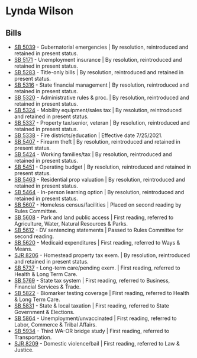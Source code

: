 # Lynda Wilson
## Bills
* [SB 5039](/bill/2021-22/sb/5039/) - Gubernatorial emergencies | By resolution, reintroduced and retained in present status.
* [SB 5171](/bill/2021-22/sb/5171/) - Unemployment insurance | By resolution, reintroduced and retained in present status.
* [SB 5283](/bill/2021-22/sb/5283/) - Title-only bills | By resolution, reintroduced and retained in present status.
* [SB 5316](/bill/2021-22/sb/5316/) - State financial management | By resolution, reintroduced and retained in present status.
* [SB 5320](/bill/2021-22/sb/5320/) - Administrative rules & proc. | By resolution, reintroduced and retained in present status.
* [SB 5324](/bill/2021-22/sb/5324/) - Mobility equipment/sales tax | By resolution, reintroduced and retained in present status.
* [SB 5337](/bill/2021-22/sb/5337/) - Property tax/senior, veteran | By resolution, reintroduced and retained in present status.
* [SB 5338](/bill/2021-22/sb/5338/) - Fire districts/education | Effective date 7/25/2021.
* [SB 5407](/bill/2021-22/sb/5407/) - Firearm theft | By resolution, reintroduced and retained in present status.
* [SB 5424](/bill/2021-22/sb/5424/) - Working families/tax | By resolution, reintroduced and retained in present status.
* [SB 5451](/bill/2021-22/sb/5451/) - Operating budget | By resolution, reintroduced and retained in present status.
* [SB 5463](/bill/2021-22/sb/5463/) - Residential prop valuation | By resolution, reintroduced and retained in present status.
* [SB 5464](/bill/2021-22/sb/5464/) - In-person learning option | By resolution, reintroduced and retained in present status.
* [SB 5607](/bill/2021-22/sb/5607/) - Homeless census/facilities | Placed on second reading by Rules Committee.
* [SB 5608](/bill/2021-22/sb/5608/) - Park and land public access | First reading, referred to Agriculture, Water, Natural Resources & Parks.
* [SB 5612](/bill/2021-22/sb/5612/) - DV sentencing statements | Passed to Rules Committee for second reading.
* [SB 5620](/bill/2021-22/sb/5620/) - Medicaid expenditures | First reading, referred to Ways & Means.
* [SJR 8206](/bill/2021-22/sjr/8206/) - Homestead property tax exem. | By resolution, reintroduced and retained in present status.
* [SB 5737](/bill/2021-22/sb/5737/) - Long-term care/pending exem. | First reading, referred to Health & Long Term Care.
* [SB 5769](/bill/2021-22/sb/5769/) - State tax system | First reading, referred to Business, Financial Services & Trade.
* [SB 5822](/bill/2021-22/sb/5822/) - Biomarker testing coverage | First reading, referred to Health & Long Term Care.
* [SB 5831](/bill/2021-22/sb/5831/) - State & local taxation | First reading, referred to State Government & Elections.
* [SB 5864](/bill/2021-22/sb/5864/) - Unemployment/unvaccinated | First reading, referred to Labor, Commerce & Tribal Affairs.
* [SB 5934](/bill/2021-22/sb/5934/) - Third WA-OR bridge study | First reading, referred to Transportation.
* [SJR 8209](/bill/2021-22/sjr/8209/) - Domestic violence/bail | First reading, referred to Law & Justice.
